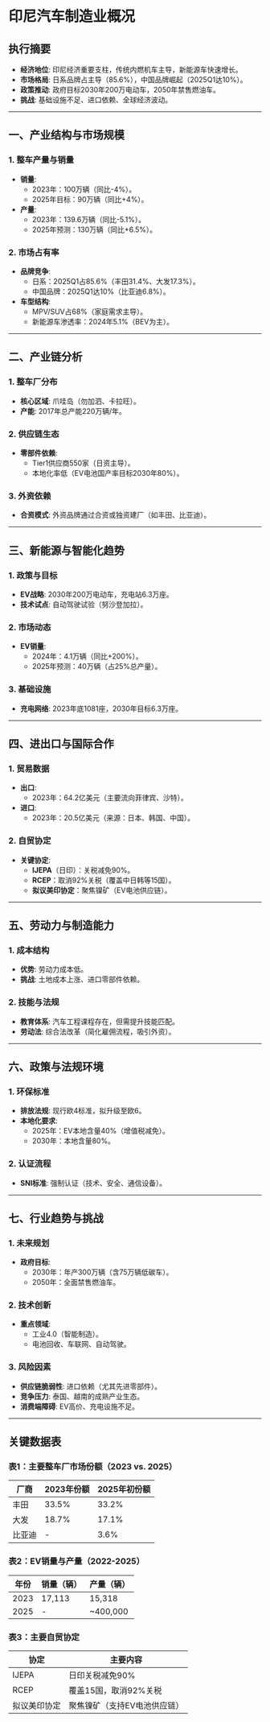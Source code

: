 # 印尼汽车制造业概况

## 执行摘要
- **经济地位**: 印尼经济重要支柱，传统内燃机车主导，新能源车快速增长。
- **市场格局**: 日系品牌占主导（85.6%），中国品牌崛起（2025Q1达10%）。
- **政策推动**: 政府目标2030年200万电动车，2050年禁售燃油车。
- **挑战**: 基础设施不足、进口依赖、全球经济波动。

---

## 一、产业结构与市场规模
### 1. 整车产量与销量
- **销量**:
  - 2023年：100万辆（同比-4%）。
  - 2025年目标：90万辆（同比+4%）。
- **产量**:
  - 2023年：139.6万辆（同比-5.1%）。
  - 2025年预测：130万辆（同比+6.5%）。

### 2. 市场占有率
- **品牌竞争**:
  - 日系：2025Q1占85.6%（丰田31.4%、大发17.3%）。
  - 中国品牌：2025Q1达10%（比亚迪6.8%）。
- **车型结构**:
  - MPV/SUV占68%（家庭需求主导）。
  - 新能源车渗透率：2024年5.1%（BEV为主）。

---

## 二、产业链分析
### 1. 整车厂分布
- **核心区域**: 爪哇岛（勿加泗、卡拉旺）。
- **产能**: 2017年总产能220万辆/年。

### 2. 供应链生态
- **零部件依赖**:
  - Tier1供应商550家（日资主导）。
  - 本地化率低（EV电池国产率目标2030年80%）。

### 3. 外资依赖
- **合资模式**: 外资品牌通过合资或独资建厂（如丰田、比亚迪）。

---

## 三、新能源与智能化趋势
### 1. 政策与目标
- **EV战略**: 2030年200万电动车，充电站6.3万座。
- **技术试点**: 自动驾驶试验（努沙登加拉）。

### 2. 市场动态
- **EV销量**:
  - 2024年：4.1万辆（同比+200%）。
  - 2025年预测：40万辆（占25%总产量）。

### 3. 基础设施
- **充电网络**: 2023年底1081座，2030年目标6.3万座。

---

## 四、进出口与国际合作
### 1. 贸易数据
- **出口**:
  - 2023年：64.2亿美元（主要流向菲律宾、沙特）。
- **进口**:
  - 2023年：20.5亿美元（来源：日本、韩国、中国）。

### 2. 自贸协定
- **关键协定**:
  - **IJEPA**（日印）：关税减免90%。
  - **RCEP**：取消92%关税（覆盖中日韩等15国）。
  - **拟议美印协定**：聚焦镍矿（EV电池供应链）。

---

## 五、劳动力与制造能力
### 1. 成本结构
- **优势**: 劳动力成本低。
- **挑战**: 土地成本上涨、进口零部件依赖。

### 2. 技能与法规
- **教育体系**: 汽车工程课程存在，但需提升技能匹配。
- **劳动法**: 综合法改革（简化雇佣流程，吸引外资）。

---

## 六、政策与法规环境
### 1. 环保标准
- **排放法规**: 现行欧4标准，拟升级至欧6。
- **本地化要求**:
  - 2025年：EV本地含量40%（增值税减免）。
  - 2030年：本地含量80%。

### 2. 认证流程
- **SNI标准**: 强制认证（技术、安全、通信设备）。

---

## 七、行业趋势与挑战
### 1. 未来规划
- **政府目标**:
  - 2030年：年产300万辆（含75万辆低碳车）。
  - 2050年：全面禁售燃油车。

### 2. 技术创新
- **重点领域**:
  - 工业4.0（智能制造）。
  - 电池回收、车联网、自动驾驶。

### 3. 风险因素
- **供应链脆弱性**: 进口依赖（尤其先进零部件）。
- **竞争压力**: 泰国、越南的成熟产业生态。
- **消费端障碍**: EV高价、充电设施不足。

---

## 关键数据表
### 表1：主要整车厂市场份额（2023 vs. 2025）
| 厂商   | 2023年份额 | 2025年初份额 |
| ------ | ---------- | ------------ |
| 丰田   | 33.5%      | 33.2%        |
| 大发   | 18.7%      | 17.1%        |
| 比亚迪 | -          | 3.6%         |

### 表2：EV销量与产量（2022-2025）
| 年份 | 销量（辆） | 产量（辆） |
| ---- | ---------- | ---------- |
| 2023 | 17,113     | 15,318     |
| 2025 | -          | ~400,000   |

### 表3：主要自贸协定
| 协定         | 主要内容                     |
| ------------ | ---------------------------- |
| IJEPA        | 日印关税减免90%              |
| RCEP         | 覆盖15国，取消92%关税        |
| 拟议美印协定 | 聚焦镍矿（支持EV电池供应链） |
